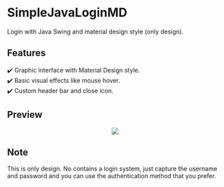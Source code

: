 # SimpleJavaLoginMD
Login with Java Swing and material design style (only design).

## Features
✔️ Graphic interface with Material Design style.\
✔️ Basic visual effects like mouse hover.\
✔️ Custom header bar and close icon.

## Preview

<p align="center">
  <kbd>
    <img src="https://i.kym-cdn.com/photos/images/newsfeed/002/383/318/a24.gif"></img>
  </kbd>
</p>

## Note
This is only design. No contains a login system, just capture the username and password and you can use the authentication method that you prefer.
